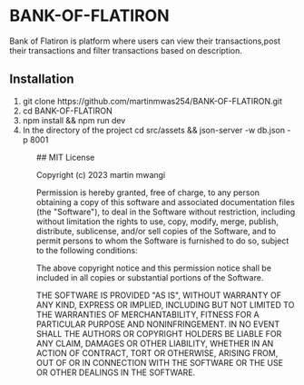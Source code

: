# BANK-OF-FLATIRON
Bank of Flatiron is platform where users can view their transactions,post their transactions and filter
transactions based on description.

## Installation

<ol>
<li>git clone https://github.com/martinmwas254/BANK-OF-FLATIRON.git</li>
<li>cd BANK-OF-FLATIRON</li>
<li>npm install && npm run dev</li>
<li>In the directory of the project cd src/assets && json-server -w db.json -p 8001 </li>
<ol>
## MIT License

Copyright (c) 2023 martin mwangi

Permission is hereby granted, free of charge, to any person obtaining a copy
of this software and associated documentation files (the "Software"), to deal
in the Software without restriction, including without limitation the rights
to use, copy, modify, merge, publish, distribute, sublicense, and/or sell
copies of the Software, and to permit persons to whom the Software is
furnished to do so, subject to the following conditions:

The above copyright notice and this permission notice shall be included in all
copies or substantial portions of the Software.

THE SOFTWARE IS PROVIDED "AS IS", WITHOUT WARRANTY OF ANY KIND, EXPRESS OR
IMPLIED, INCLUDING BUT NOT LIMITED TO THE WARRANTIES OF MERCHANTABILITY,
FITNESS FOR A PARTICULAR PURPOSE AND NONINFRINGEMENT. IN NO EVENT SHALL THE
AUTHORS OR COPYRIGHT HOLDERS BE LIABLE FOR ANY CLAIM, DAMAGES OR OTHER
LIABILITY, WHETHER IN AN ACTION OF CONTRACT, TORT OR OTHERWISE, ARISING FROM,
OUT OF OR IN CONNECTION WITH THE SOFTWARE OR THE USE OR OTHER DEALINGS IN THE
SOFTWARE.
